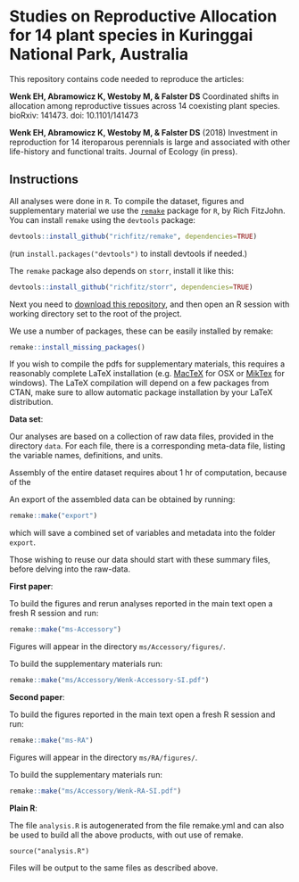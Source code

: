# Studies on Reproductive Allocation for 14 plant species in Kuringgai National Park, Australia

This repository contains code needed to reproduce the articles:

**Wenk EH, Abramowicz K, Westoby M, & Falster DS** Coordinated shifts in allocation among reproductive tissues across 14 coexisting plant species. bioRxiv: 141473. doi: 10.1101/141473 

**Wenk EH, Abramowicz K, Westoby M, & Falster DS** (2018) Investment in reproduction for 14 iteroparous perennials is large and associated with other life-history and functional traits. Journal of Ecology (in press).


## Instructions

All analyses were done in `R`. To compile the dataset, figures and supplementary material we use the [`remake`](https://github.com/richfitz/remake) package for `R`, by Rich FitzJohn. You can install `remake` using the `devtools` package:

```r
devtools::install_github("richfitz/remake", dependencies=TRUE)
```
(run `install.packages("devtools")` to install devtools if needed.)

The `remake` package also depends on `storr`, install it like this:
```r
devtools::install_github("richfitz/storr", dependencies=TRUE)
```

Next you need to [download this repository](https://github.com/traitecoevo/reproductive_allocation_kuringgai/archive/master.zip), and then open an R session with working directory set to the root of the project.

We use a number of packages, these can be easily installed by remake:

```r
remake::install_missing_packages()
```

If you wish to compile the pdfs for supplementary materials, this requires a reasonably complete LaTeX installation (e.g. [MacTeX](https://tug.org/mactex/) for OSX or [MikTex](http://miktex.org/) for windows). The LaTeX compilation will depend on a few packages from CTAN, make sure to allow automatic package installation by your LaTeX distribution.

**Data set**:

Our analyses are based on a collection of raw data files, provided in the directory `data`. For each file, there is a corresponding meta-data file, listing the variable names, definitions, and units.

Assembly of the entire dataset requires about 1 hr of computation, because of the 

An export of the assembled data can be obtained by running:

```r
remake::make("export")
```
which will save a combined set of variables and metadata into the folder `export`.

Those wishing to reuse our data should start with these summary files, before delving into the raw-data.

**First paper**:

To build the figures and rerun analyses reported in the main text open a fresh R session and run:

```r
remake::make("ms-Accessory")
```

Figures will appear in the directory `ms/Accessory/figures/`.

To build the supplementary materials run:

```r
remake::make("ms/Accessory/Wenk-Accessory-SI.pdf")
```

**Second paper**:

To build the figures reported in the main text open a fresh R session and run:

```r
remake::make("ms-RA")
```

Figures will appear in the directory `ms/RA/figures/`.

To build the supplementary materials run:

```r
remake::make("ms/Accessory/Wenk-RA-SI.pdf")
```

**Plain R**:

The file `analysis.R` is autogenerated from the file remake.yml and can also be used to build all the above products, with out use of remake. 

```
source("analysis.R")
```
Files will be output to the same files as described above.

